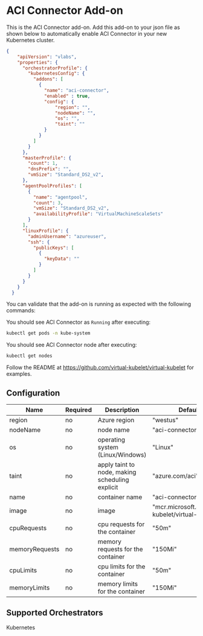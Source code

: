 # ACI Connector Add-on


This is the ACI Connector add-on.  Add this add-on to your json file as shown below to automatically enable ACI Connector in your new Kubernetes cluster.

```json
{
    "apiVersion": "vlabs",
    "properties": {
      "orchestratorProfile": {
        "kubernetesConfig": {
          "addons": [
            {
              "name": "aci-connector",
              "enabled" : true,
              "config": {
                  "region": "",
                  "nodeName": "",
                  "os": "",
                  "taint": ""
              }
            }
          ]
        }
      },
      "masterProfile": {
        "count": 1,
        "dnsPrefix": "",
        "vmSize": "Standard_DS2_v2",
      },
      "agentPoolProfiles": [
        {
          "name": "agentpool",
          "count": 3,
          "vmSize": "Standard_DS2_v2",
          "availabilityProfile": "VirtualMachineScaleSets"
        }
      ],
      "linuxProfile": {
        "adminUsername": "azureuser",
        "ssh": {
          "publicKeys": [
            {
              "keyData": ""
            }
          ]
        }
      }
    }
  }

```

You can validate that the add-on is running as expected with the following commands:

You should see ACI Connector as `Running` after executing:

```bash
kubectl get pods -n kube-system
```

You should see ACI Connector node after executing:

```bash
kubectl get nodes
```

Follow the README at https://github.com/virtual-kubelet/virtual-kubelet for examples.

## Configuration

|Name|Required|Description|Default Value|
|---|---|---|---|
|region|no|Azure region|"westus"|
|nodeName|no|node name|"aci-connector"|
|os|no|operating system (Linux/Windows)|"Linux"|
|taint|no|apply taint to node, making scheduling explicit|"azure.com/aci"|
|name|no|container name|"aci-connector"|
|image|no|image|"mcr.microsoft.com/oss/virtual-kubelet/virtual-kubelet:1.2.1.2"|
|cpuRequests|no|cpu requests for the container|"50m"|
|memoryRequests|no|memory requests for the container|"150Mi"|
|cpuLimits|no|cpu limits for the container|"50m"|
|memoryLimits|no|memory limits for the container|"150Mi"|

## Supported Orchestrators

Kubernetes
